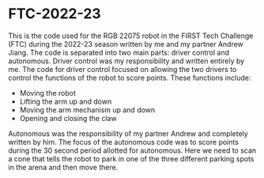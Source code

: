 # FTC-2022-23

This is the code used for the RGB 22075 robot in the FIRST Tech Challenge (FTC) during the 2022-23 season written by me and my partner Andrew Jiang. The code is separated into two main parts: driver control and autonomous. Driver control was my responsibility and written entirely by me. The code for driver control focused on allowing the two drivers to control the functions of the robot to score points. These functions include:

  -	Moving the robot
  -	Lifting the arm up and down
  -	Moving the arm mechanism up and down
  -	Opening and closing the claw
  
Autonomous was the responsibility of my partner Andrew and completely written by him. The focus of the autonomous code was to score points during the 30 second period allotted for autonomous. Here we need to scan a cone that tells the robot to park in one of the three different parking spots in the arena and then move there. 
